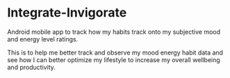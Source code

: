 # Integrate-Invigorate
Android mobile app to track how my habits track onto my subjective mood and energy level ratings.

This is to help me better track and observe my mood energy habit data and see how I can better
optimize my lifestyle to increase my overall wellbeing and productivity.
